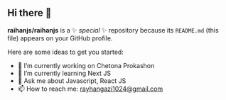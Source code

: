 ## Hi there 👋

**raihanjs/raihanjs** is a ✨ _special_ ✨ repository because its `README.md` (this file) appears on your GitHub profile.

Here are some ideas to get you started:

- 🔭 I’m currently working on Chetona Prokashon
- 🌱 I’m currently learning Next JS
- 💬 Ask me about Javascript, React JS
- 📫 How to reach me: rayhangazi1024@gmail.com

